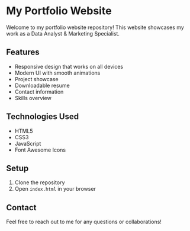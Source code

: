 # My Portfolio Website

Welcome to my portfolio website repository! This website showcases my work as a Data Analyst & Marketing Specialist.

## Features

- Responsive design that works on all devices
- Modern UI with smooth animations
- Project showcase
- Downloadable resume
- Contact information
- Skills overview

## Technologies Used

- HTML5
- CSS3
- JavaScript
- Font Awesome Icons

## Setup

1. Clone the repository
2. Open `index.html` in your browser

## Contact

Feel free to reach out to me for any questions or collaborations! 